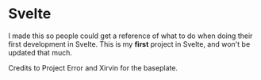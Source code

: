 # Svelte
I made this so people could get a reference of what to do when doing their first development in Svelte.
This is my **first** project in Svelte, and won't be updated that much.

Credits to Project Error and Xirvin for the baseplate.
